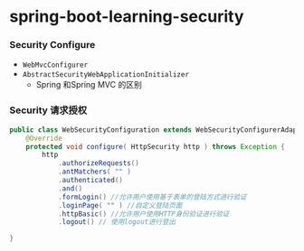# spring-boot-learning-security



### Security Configure

- `WebMvcConfigurer`
- `AbstractSecurityWebApplicationInitializer`
  - Spring  和Spring MVC 的区别

### Security 请求授权

```java
public class WebSecurityConfiguration extends WebSecurityConfigurerAdapter {
    @Override
    protected void configure( HttpSecurity http ) throws Exception {
        http
            .authorizeRequests()
            .antMatchers( "" )
            .authenticated()
            .and()
            .formLogin() //允许用户使用基于表单的登陆方式进行验证
            .loginPage( "" ) //自定义登陆页面
            .httpBasic() //允许用户使用HTTP身份验证进行验证
            .logout() // 使用logout进行登出

}
```






